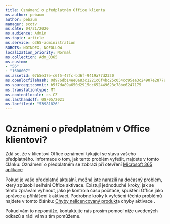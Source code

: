 ```yaml
---
title: Oznámení o předplatném Office klienta
ms.author: pebaum
author: pebaum
manager: scotv
ms.date: 04/21/2020
ms.audience: Admin
ms.topic: article
ms.service: o365-administration
ROBOTS: NOINDEX, NOFOLLOW
localization_priority: Normal
ms.collection: Adm_O365
ms.custom:
- "56"
- "1600007"
ms.assetid: 07b5e37e-c6f5-47fc-bd6f-9419a77d2320
ms.openlocfilehash: 0d976db14ee0a83c1221c6f4bc25c054cc95ea3c24907e2877988c3e0648d70b
ms.sourcegitcommit: b5f7da89a650d2915dc652449623c78be6247175
ms.translationtype: MT
ms.contentlocale: cs-CZ
ms.lasthandoff: 08/05/2021
ms.locfileid: "53981826"
---
```

# <a name="subscription-notice-in-your-office-client"></a>Oznámení o předplatném v Office klientovi?

Zdá se, že v klientovi Office oznámení týkající se stavu vašeho předplatného. Informace o tom, jak tento problém vyřešit, najdete v tomto článku: Oznámení o předplatném se zobrazí při otevření [Microsoft 365 aplikace](https://support.office.com/article/A-subscription-notice-appears-when-I-open-an-Office-365-application-4cabe32c-f594-4c0e-9191-3d3ade10cceb.aspx)
  
Pokud je vaše předplatné aktuální, možná jste narazili na dočasný problém, který způsobil selhání Office aktivace. Existují jednoduché kroky, jak se těmto zprávám vyhnout, jako je kontrola času počítače, spuštění Office jako správce a přihlášení k aktivaci. Podrobné kroky k vyřešení těchto problémů najdete v tomto článku: [Chyby nelicencovaný produkt](https://support.office.com/article/Unlicensed-Product-and-activation-errors-in-Office-0d23d3c0-c19c-4b2f-9845-5344fedc4380.aspx)a chyby aktivace .
  
Pokud vám to nepomůže, kontaktujte nás prosím pomocí níže uvedených odkazů a rádi vám s tím pomůžeme.
